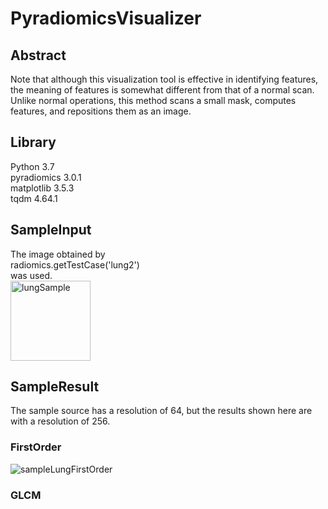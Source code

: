 # PyradiomicsVisualizer

## Abstract  
Note that although this visualization tool is effective in identifying features, the meaning of features is somewhat different from that of a normal scan.  
Unlike normal operations, this method scans a small mask, computes features, and repositions them as an image.  

## Library

Python 3.7  
pyradiomics 3.0.1  
matplotlib 3.5.3  
tqdm 4.64.1  

## SampleInput
The image obtained by  
radiomics.getTestCase('lung2')  
was used.  
<img width="128" alt="lungSample" src="https://user-images.githubusercontent.com/106053283/214072632-1ff3609b-c420-4076-8cc6-66dec54a3ce2.png">
 
## SampleResult  
The sample source has a resolution of 64, but the results shown here are with a resolution of 256.  
### FirstOrder
![sampleLungFirstOrder](https://user-images.githubusercontent.com/106053283/214073206-0873b48e-057e-4761-a199-b69f41a1f500.png)

### GLCM  
